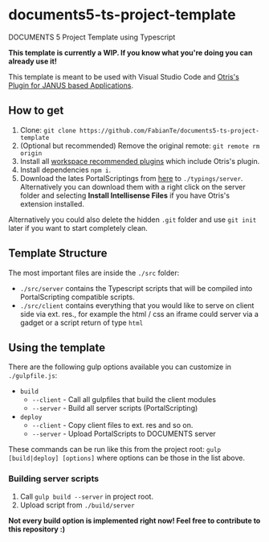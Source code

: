 # documents5-ts-project-template
DOCUMENTS 5 Project Template using Typescript

**This template is currently a WIP. If you know what you're doing you can already use it!**

This template is meant to be used with Visual Studio Code and [Otris's Plugin for JANUS based Applications](https://github.com/otris/vscode-janus-debug).

## How to get

1. Clone: ```git clone https://github.com/FabianTe/documents5-ts-project-template```
2. (Optional but recommended) Remove the original remote: ```git remote rm origin```
3. Install all [workspace recommended plugins](https://code.visualstudio.com/docs/editor/extension-gallery#_workspace-recommended-extensions) which include Otris's plugin.
4. Install dependencies ```npm i```.
5. Download the lates PortalScriptings from [here](https://github.com/otris/vscode-janus-debug/tree/master/portalscript/typings) to ```./typings/server```. Alternatively you can download them with a right click on the server folder and selecting **Install Intellisense Files** if you have Otris's extension installed.

Alternatively you could also delete the hidden ```.git``` folder and use ```git init``` later if you want to start completely clean.

## Template Structure

The most important files are inside the ```./src``` folder:

- ```./src/server``` contains the Typescript scripts that will be compiled into PortalScripting compatible scripts.
- ```./src/client``` contains everything that you would like to serve on client side via ext. res., for example the html / css an iframe could server via a gadget or a script return of type ```html```

## Using the template

There are the following gulp options available you can customize in ```./gulpfile.js```:

- ```build```
	- ```--client``` - Call all gulpfiles that build the client modules
	- ```--server``` - Build all server scripts (PortalScripting)
- ```deploy```
	- ```--client``` - Copy client files to ext. res and so on.
	- ```--server``` - Upload PortalScripts to DOCUMENTS server

These commands can be run like this from the project root: ```gulp [build|deploy] [options]``` where options can be those in the list above.

### Building server scripts

1. Call ```gulp build --server``` in project root.
2. Upload script from ```./build/server```

**Not every build option is implemented right now! Feel free to contribute to this repository :)**